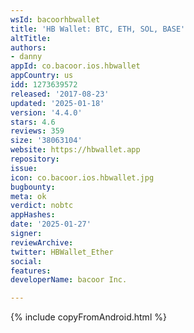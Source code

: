 ```yaml
---
wsId: bacoorhbwallet
title: 'HB Wallet: BTC, ETH, SOL, BASE'
altTitle: 
authors:
- danny
appId: co.bacoor.ios.hbwallet
appCountry: us
idd: 1273639572
released: '2017-08-23'
updated: '2025-01-18'
version: '4.4.0'
stars: 4.6
reviews: 359
size: '38063104'
website: https://hbwallet.app
repository: 
issue: 
icon: co.bacoor.ios.hbwallet.jpg
bugbounty: 
meta: ok
verdict: nobtc
appHashes: 
date: '2025-01-27'
signer: 
reviewArchive: 
twitter: HBWallet_Ether
social: 
features: 
developerName: bacoor Inc.

---
```


{% include copyFromAndroid.html %}